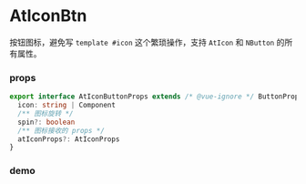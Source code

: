 # AtIconBtn

按钮图标，避免写 `template #icon` 这个繁琐操作，支持 `AtIcon` 和 `NButton` 的所有属性。

### props

```ts
export interface AtIconButtonProps extends /* @vue-ignore */ ButtonProps {
  icon: string | Component
  /** 图标旋转 */
  spin?: boolean
  /** 图标接收的 props */
  atIconProps?: AtIconProps
}
```

### demo

<demo src="../examples/at-icon/at-icon-btn.vue"></demo>
